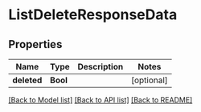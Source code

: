 # ListDeleteResponseData

## Properties
Name | Type | Description | Notes
------------ | ------------- | ------------- | -------------
**deleted** | **Bool** |  | [optional] 

[[Back to Model list]](../README.md#documentation-for-models) [[Back to API list]](../README.md#documentation-for-api-endpoints) [[Back to README]](../README.md)



